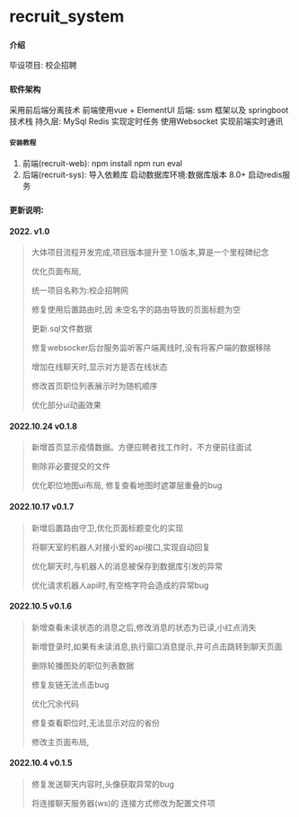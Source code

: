 # recruit_system
### `介绍`
毕设项目: 校企招聘   

### `软件架构`
采用前后端分离技术
前端使用vue + ElementUI 
后端: ssm 框架以及 springboot技术栈
持久层: MySql 
Redis 实现定时任务
使用Websocket 实现前端实时通讯


#### `安装教程`

1.  前端(recruit-web):
        npm install
        npm run eval
2.  后端(recruit-sys):
        导入依赖库
        启动数据库环境:数据库版本 8.0+
        启动redis服务

### `更新说明`:

#### 2022.  v1.0

> 大体项目流程开发完成,项目版本提升至 1.0版本,算是一个里程碑纪念
>
> 优化页面布局,
>
> 统一项目名称为:校企招聘网
>
> 修复使用后置路由时,因 未空名字的路由导致的页面标题为空
>
> 更新.sql文件数据
>
> 修复websocker后台服务监听客户端离线时,没有将客户端的数据移除
>
> 增加在线聊天时,显示对方是否在线状态
>
> 修改首页职位列表展示时为随机顺序
>
> 优化部分ui动画效果

#### 2022.10.24  v0.1.8

> 新增首页显示疫情数据。方便应聘者找工作时，不方便前往面试
>
> 剔除非必要提交的文件
>
> 优化职位地图ui布局, 修复查看地图时遮罩层重叠的bug

#### 2022.10.17  v0.1.7
> 新增后置路由守卫,优化页面标题变化的实现
>
> 将聊天室的机器人对接小爱的api接口,实现自动回复
>
> 优化聊天时,与机器人的消息被保存到数据库引发的异常
>
> 优化请求机器人api时,有空格字符会造成的异常bug

#### 2022.10.5   v0.1.6
> 新增查看未读状态的消息之后,修改消息的状态为已读,小红点消失
>
> 新增登录时,如果有未读消息,执行窗口消息提示,并可点击跳转到聊天页面
>
> 删除轮播图处的职位列表数据
>
> 修复友链无法点击bug
>
> 优化冗余代码
>
> 修复查看职位时,无法显示对应的省份
>
> 修改主页面布局,

#### 2022.10.4   v0.1.5
> 修复发送聊天内容时,头像获取异常的bug
>
> 将连接聊天服务器(ws)的 连接方式修改为配置文件项